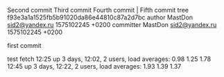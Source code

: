 Second commit
Third commit
Fourth commit
 | Fifth commit
tree f93e3a1a1525fb5b91020da86e44810c87a2d7bc
author MastDon <sid2@yandex.ru> 1575102245 +0200
committer MastDon <sid2@yandex.ru> 1575102245 +0200

first commit

test fetch
12:25  up 3 days, 12:02, 2 users, load averages: 0.98 1.25 1.78
12:45  up 3 days, 12:22, 2 users, load averages: 1.93 1.39 1.37

